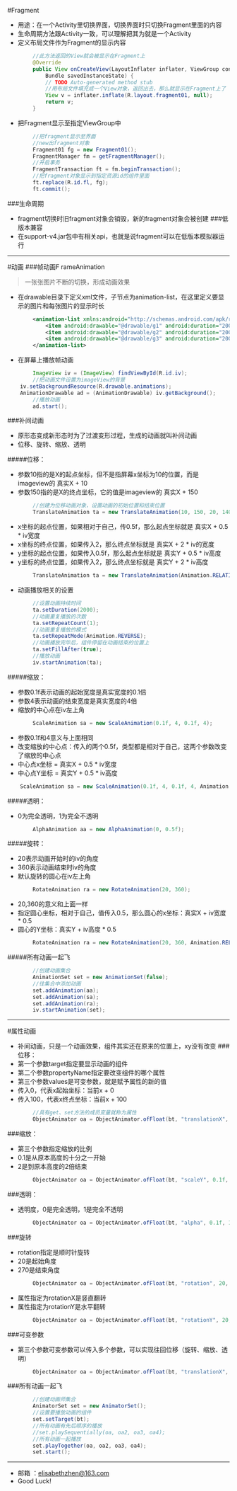 #Fragment
* 用途：在一个Activity里切换界面，切换界面时只切换Fragment里面的内容
* 生命周期方法跟Activity一致，可以理解把其为就是一个Activity
* 定义布局文件作为Fragment的显示内容

```java
		//此方法返回的View就会被显示在Fragment上
		@Override
		public View onCreateView(LayoutInflater inflater, ViewGroup container,
			Bundle savedInstanceState) {
			// TODO Auto-generated method stub
			//用布局文件填充成一个View对象，返回出去，那么就显示在Fragment上了
			View v = inflater.inflate(R.layout.fragment01, null);
			return v;
		}
```
* 把Fragment显示至指定ViewGroup中

```java
		//把fragment显示至界面
    	//new出fragment对象
    	Fragment01 fg = new Fragment01();
    	FragmentManager fm = getFragmentManager();
    	//开启事务
    	FragmentTransaction ft = fm.beginTransaction();
    	//把fragment对象显示到指定资源id的组件里面
    	ft.replace(R.id.fl, fg);
    	ft.commit();
```
###生命周期
* fragment切换时旧fragment对象会销毁，新的fragment对象会被创建
###低版本兼容
* 在support-v4.jar包中有相关api，也就是说fragment可以在低版本模拟器运行

---
#动画
###帧动画F rameAnimation
> 一张张图片不断的切换，形成动画效果

* 在drawable目录下定义xml文件，子节点为animation-list，在这里定义要显示的图片和每张图片的显示时长

```xml
		<animation-list xmlns:android="http://schemas.android.com/apk/res/android" android:oneshot="false">
		    <item android:drawable="@drawable/g1" android:duration="200" />
		    <item android:drawable="@drawable/g2" android:duration="200" />
		    <item android:drawable="@drawable/g3" android:duration="200" />
		</animation-list>
```
* 在屏幕上播放帧动画

```java
		ImageView iv = (ImageView) findViewById(R.id.iv);
		//把动画文件设置为imageView的背景
    iv.setBackgroundResource(R.drawable.animations);
    AnimationDrawable ad = (AnimationDrawable) iv.getBackground();
		//播放动画
		ad.start();
```
###补间动画
* 原形态变成新形态时为了过渡变形过程，生成的动画就叫补间动画
* 位移、旋转、缩放、透明

#####位移：
* 参数10指的是X的起点坐标，但不是指屏幕x坐标为10的位置，而是imageview的 真实X + 10
* 参数150指的是X的终点坐标，它的值是imageview的 真实X + 150

```java
		//创建为位移动画对象，设置动画的初始位置和结束位置
		TranslateAnimation ta = new TranslateAnimation(10, 150, 20, 140);
```
* x坐标的起点位置，如果相对于自己，传0.5f，那么起点坐标就是 真实X + 0.5 * iv宽度
* x坐标的终点位置，如果传入2，那么终点坐标就是 真实X + 2 * iv的宽度
* y坐标的起点位置，如果传入0.5f，那么起点坐标就是 真实Y + 0.5 * iv高度
* y坐标的终点位置，如果传入2，那么终点坐标就是 真实Y + 2 * iv高度

```java
		TranslateAnimation ta = new TranslateAnimation(Animation.RELATIVE_TO_SELF, 0.5f, Animation.RELATIVE_TO_SELF, 2, Animation.RELATIVE_TO_SELF, 0.5f, Animation.RELATIVE_TO_SELF, 2);
```
* 动画播放相关的设置

```java
		//设置动画持续时间
    	ta.setDuration(2000);
		//动画重复播放的次数
    	ta.setRepeatCount(1);
		//动画重复播放的模式
    	ta.setRepeatMode(Animation.REVERSE);
		//动画播放完毕后，组件停留在动画结束的位置上
    	ta.setFillAfter(true);
		//播放动画
    	iv.startAnimation(ta);
```
#####缩放：
* 参数0.1f表示动画的起始宽度是真实宽度的0.1倍
* 参数4表示动画的结束宽度是真实宽度的4倍
* 缩放的中心点在iv左上角

```java
		ScaleAnimation sa = new ScaleAnimation(0.1f, 4, 0.1f, 4);
```
* 参数0.1f和4意义与上面相同
* 改变缩放的中心点：传入的两个0.5f，类型都是相对于自己，这两个参数改变了缩放的中心点
* 中心点x坐标 = 真实X + 0.5 * iv宽度
* 中心点Y坐标 = 真实Y + 0.5 * iv高度

```java
	ScaleAnimation sa = new ScaleAnimation(0.1f, 4, 0.1f, 4, Animation.RELATIVE_TO_SELF, 0.5f, Animation.RELATIVE_TO_SELF, 0.5f);
```
#####透明：
* 0为完全透明，1为完全不透明

```java
		AlphaAnimation aa = new AlphaAnimation(0, 0.5f);
```
#####旋转：
* 20表示动画开始时的iv的角度
* 360表示动画结束时iv的角度
* 默认旋转的圆心在iv左上角

```java
		RotateAnimation ra = new RotateAnimation(20, 360);
```
* 20,360的意义和上面一样
* 指定圆心坐标，相对于自己，值传入0.5，那么圆心的x坐标：真实X + iv宽度 * 0.5
* 圆心的Y坐标：真实Y + iv高度 * 0.5

```java
		RotateAnimation ra = new RotateAnimation(20, 360, Animation.RELATIVE_TO_SELF, 0.5f, Animation.RELATIVE_TO_SELF, 0.5f);
```
#####所有动画一起飞

```java
		//创建动画集合
		AnimationSet set = new AnimationSet(false);
		//往集合中添加动画
		set.addAnimation(aa);
		set.addAnimation(sa);
		set.addAnimation(ra);
		iv.startAnimation(set);
```
---
#属性动画
* 补间动画，只是一个动画效果，组件其实还在原来的位置上，xy没有改变
###位移：
* 第一个参数target指定要显示动画的组件
* 第二个参数propertyName指定要改变组件的哪个属性
* 第三个参数values是可变参数，就是赋予属性的新的值
* 传入0，代表x起始坐标：当前x + 0
* 传入100，代表x终点坐标：当前x + 100

```java
		//具有get、set方法的成员变量就称为属性
		ObjectAnimator oa = ObjectAnimator.ofFloat(bt, "translationX", 0, 100) ;
```
###缩放：
* 第三个参数指定缩放的比例
* 0.1是从原本高度的十分之一开始
* 2是到原本高度的2倍结束

```java
		ObjectAnimator oa = ObjectAnimator.ofFloat(bt, "scaleY", 0.1f, 2);
```
###透明：
* 透明度，0是完全透明，1是完全不透明

```java
		ObjectAnimator oa = ObjectAnimator.ofFloat(bt, "alpha", 0.1f, 1);
```
###旋转
* rotation指定是顺时针旋转
* 20是起始角度
* 270是结束角度

```java
		ObjectAnimator oa = ObjectAnimator.ofFloat(bt, "rotation", 20, 270);
```
* 属性指定为rotationX是竖直翻转
* 属性指定为rotationY是水平翻转

```java
		ObjectAnimator oa = ObjectAnimator.ofFloat(bt, "rotationY", 20, 180);
```
###可变参数
* 第三个参数可变参数可以传入多个参数，可以实现往回位移（旋转、缩放、透明）

```java
		ObjectAnimator oa = ObjectAnimator.ofFloat(bt, "translationX", 0, 70, 30, 100) ;
```
###所有动画一起飞

```java
		//创建动画师集合
		AnimatorSet set = new AnimatorSet();
		//设置要播放动画的组件
		set.setTarget(bt);
		//所有动画有先后顺序的播放
		//set.playSequentially(oa, oa2, oa3, oa4);
		//所有动画一起播放
		set.playTogether(oa, oa2, oa3, oa4);
		set.start();
```
---
- 邮箱 ：elisabethzhen@163.com
- Good Luck!

